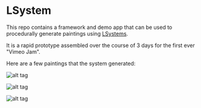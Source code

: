 # LSystem

This repo contains a framework and demo app that can be used to procedurally generate paintings using [LSystems](https://en.wikipedia.org/wiki/L-system). 

It is a rapid prototype assembled over the course of 3 days for the first ever "Vimeo Jam".

Here are a few paintings that the system generated:

![alt tag](http://alfiehanssen.com/assets/paintings/p34.png)

![alt tag](http://alfiehanssen.com/assets/paintings/p35.png)

![alt tag](http://alfiehanssen.com/assets/paintings/p36.png)


